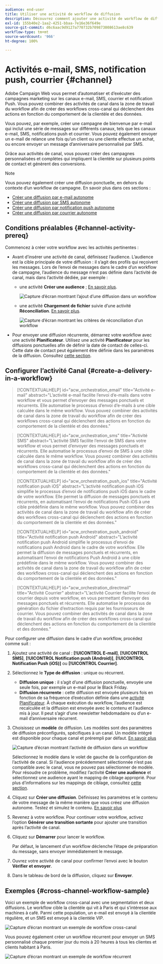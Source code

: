 ```yaml
---
audience: end-user
title: Utiliser une activité de workflow de diffusion
description: Découvrez comment ajouter une activité de workflow de diffusion (e-mail, notification push, SMS, courrier).
exl-id: 155b40e2-1aa2-4251-bbaa-7e16e36f649e
source-git-commit: d6c6aac9d9127a770732b709873008613ae8c639
workflow-type: tm+mt
source-wordcount: '966'
ht-degree: 100%

---
```


# Activités e-mail, SMS, notification push, courrier {#channel}

Adobe Campaign Web vous permet d’automatiser et d’exécuter des campagnes marketing sur les canaux e-mail, SMS, courrier et notification Push. Vous pouvez combiner des activités de canal dans la zone de travail du workflow afin de créer des workflows cross-canal qui déclenchent des actions en fonction du comportement de la clientèle et des données.

Vous pouvez, par exemple, créer une campagne de bienvenue par e-mail qui inclut une série de messages sur différents canaux, tels que les canaux e-mail, SMS, notifications push et courrier. Vous pouvez également envoyer un e-mail de relance une fois qu’un client ou une cliente effectue un achat, ou encore envoyer un message d’anniversaire personnalisé par SMS.

Grâce aux activités de canal, vous pouvez créer des campagnes personnalisées et complètes qui impliquent la clientèle sur plusieurs points de contact et génèrent des conversions.

>[!NOTE]
>
>Vous pouvez également créer une diffusion ponctuelle, en dehors du contexte d’un workflow de campagne. En savoir plus dans ces sections :
>* [Créer une diffusion par e-mail autonome](../../email/create-email.md)
>* [Créer une diffusion par SMS autonome](../../sms/create-sms.md)
>* [Créer une diffusion par notification push autonome](../../push/create-push.md)
>* [Créer une diffusion par courrier autonome](../../direct-mail/create-direct-mail.md)

## Conditions préalables {#channel-activity-prereq}

Commencez à créer votre workflow avec les activités pertinentes :

* Avant d’insérer une activité de canal, définissez l’audience. L’audience est la cible principale de votre diffusion : il s’agit des profils qui reçoivent les messages. Lors de l’envoi de messages dans le cadre d’un workflow de campagne, l’audience du message n’est pas définie dans l’activité de canal, mais dans l’activité dédiée, par exemple :

   * une activité **Créer une audience** ; [En savoir plus](build-audience.md).

     ![Capture d’écran montrant l’ajout d’une diffusion dans un workflow](../../msg/assets/add-delivery-in-wf.png)

   * une activité **Chargement de fichier** suivie d’une activité **Réconciliation**. [En savoir plus](load-file.md).

     ![Capture d’écran montrant les critères de réconciliation d’un workflow](../assets/workflow-reconciliation-criteria.png)

* Pour envoyer une diffusion récurrente, démarrez votre workflow avec une activité **Planificateur**. Utilisez une activité **Planificateur** pour les diffusions ponctuelles afin de définir la date de contact de celles-ci. Cette date de contact peut également être définie dans les paramètres de la diffusion. Consultez [cette section](scheduler.md).

## Configurer l’activité Canal {#create-a-delivery-in-a-workflow}

>[!CONTEXTUALHELP]
>id="acw_orchestration_email"
>title="Activité e-mail"
>abstract="L’activité e-mail facilite l’envoi d’e-mails dans votre workflow et vous permet d’envoyer des messages ponctuels et récurrents. Elle automatise le processus d’envoi d’e-mails à une cible calculée dans le même workflow. Vous pouvez combiner des activités de canal dans la zone de travail du workflow afin de créer des workflows cross-canal qui déclenchent des actions en fonction du comportement de la clientèle et des données."

>[!CONTEXTUALHELP]
>id="acw_orchestration_sms"
>title="Activité SMS"
>abstract="L’activité SMS facilite l’envoi de SMS dans votre workflow et vous permet d’envoyer des messages ponctuels et récurrents. Elle automatise le processus d’envoi de SMS à une cible calculée dans le même workflow. Vous pouvez combiner des activités de canal dans la zone de travail du workflow afin de créer des workflows cross-canal qui déclenchent des actions en fonction du comportement de la clientèle et des données."

>[!CONTEXTUALHELP]
>id="acw_orchestration_push_ios"
>title="Activité notification push iOS"
>abstract="L’activité notification push iOS simplifie le processus d’envoi de notifications push iOS dans le cadre de votre workflow. Elle permet la diffusion de messages ponctuels et récurrents, en automatisant l’envoi de notifications Push iOS à une cible prédéfinie dans le même workflow. Vous pouvez combiner des activités de canal dans la zone de travail du workflow afin de créer des workflows cross-canal qui déclenchent des actions en fonction du comportement de la clientèle et des données."

>[!CONTEXTUALHELP]
>id="acw_orchestration_push_android"
>title="Activité notification push Android"
>abstract="L’activité notification push Android simplifie le processus d’envoi de notifications push Android dans le cadre de votre workflow. Elle permet la diffusion de messages ponctuels et récurrents, en automatisant l’envoi de notifications Push Android à une cible prédéfinie dans le même workflow. Vous pouvez combiner des activités de canal dans la zone de travail du workflow afin de créer des workflows cross-canal qui déclenchent des actions en fonction du comportement de la clientèle et des données."

>[!CONTEXTUALHELP]
>id="acw_orchestration_directmail"
>title="Activité Courrier"
>abstract="L’activité Courrier facilite l’envoi de courrier depuis votre workflow, en vous permettant d’envoyer des messages ponctuels et récurrents. Elle automatise le processus de génération du fichier d’extraction requis par les fournisseurs de courrier. Vous pouvez combiner des activités de canal dans la zone de travail du workflow afin de créer des workflows cross-canal qui déclenchent des actions en fonction du comportement de la clientèle et des données."

Pour configurer une diffusion dans le cadre d’un workflow, procédez comme suit :

1. Ajoutez une activité de canal : **[!UICONTROL E-mail]**, **[!UICONTROL SMS]**, **[!UICONTROL Notification push (Android)]**, **[!UICONTROL Notification Push (iOS)]** ou **[!UICONTROL Courrier]**.

1. Sélectionnez le **Type de diffusion** : unique ou récurrent.

   * **Diffusion unique** : il s’agit d’une diffusion ponctuelle, envoyée une seule fois, par exemple un e-mail pour le Black Friday.
   * **Diffusion récurrente** : cette diffusion est envoyée plusieurs fois en fonction de sa fréquence d’exécution définie dans une [activité Planificateur](scheduler.md). À chaque exécution du workflow, l’audience est recalculée et la diffusion est envoyée avec le contenu et l’audience mis à jour. Il peut s’agir d’une newsletter hebdomadaire ou d’un e-mail d’anniversaire récurrent.

1. Choisissez un **modèle** de diffusion. Les modèles sont des paramètres de diffusion préconfigurés, spécifiques à un canal. Un modèle intégré est disponible pour chaque canal et prérempli par défaut. [En savoir plus](../../msg/delivery-template.md)

   ![Capture d’écran montrant l’activité de diffusion dans un workflow](../assets/delivery-activity-in-wf.png)

   Sélectionnez le modèle dans le volet de gauche de la configuration de l’activité de canal. Si l’audience précédemment sélectionnée n’est pas compatible avec le canal, vous ne pouvez pas sélectionner de modèle. Pour résoudre ce problème, modifiez l’activité **Créer une audience** et sélectionnez une audience ayant le mapping de ciblage approprié. Pour plus d’informations sur les mappings de ciblage, consultez [cette section](../../audience/targeting-dimensions.md).

1. Cliquez sur **Créer une diffusion**. Définissez les paramètres et le contenu de votre message de la même manière que vous créez une diffusion autonome. Testez et simulez le contenu. [En savoir plus](../../msg/gs-messages.md)

1. Revenez à votre workflow. Pour continuer votre workflow, activez l’option **Générer une transition sortante** pour ajouter une transition après l’activité de canal.

1. Cliquez sur **Démarrer** pour lancer le workflow.

   Par défaut, le lancement d’un workflow déclenche l’étape de préparation du message, sans envoyer immédiatement le message.

1. Ouvrez votre activité de canal pour confirmer l’envoi avec le bouton **Vérifier et envoyer**.

1. Dans le tableau de bord de la diffusion, cliquez sur **Envoyer**.

## Exemples {#cross-channel-workflow-sample}

Voici un exemple de workflow cross-canal avec une segmentation et deux diffusions. Le workflow cible la clientèle qui vit à Paris et qui s’intéresse aux machines à café. Parmi cette population, un e-mail est envoyé à la clientèle régulière, et un SMS est envoyé à la clientèle VIP.

![Capture d’écran montrant un exemple de workflow cross-canal](../assets/workflow-channel-example.png)

Vous pouvez également créer un workflow récurrent pour envoyer un SMS personnalisé chaque premier jour du mois à 20 heures à tous les clientes et clients habitant à Paris.

![Capture d’écran montrant un exemple de workflow récurrent](../assets/workflow-channel-example2.png)

<!--
description, which use case you can perform (common other activities that you can link before or after the activity)

how to add and configure the activity

example of a configured activity within a workflow
The Email delivery activity allows you to configure the sending of an email in a workflow. 
-->

<!-- Scheduled emails available?

This can be a single send email and sent just once, or it can be a recurring email.
* Single send emails are standard emails, sent once.
* Recurring emails allow you to send the same email multiple times to different targets over a defined period. You can aggregate the deliveries per period in order to get reports that correspond to your needs.

When linked to a scheduler, you can define recurring emails.
Email recipients are defined upstream of the activity in the same workflow, via an Audience targeting activity.

-->

<!--The message preparation is triggered according to the workflow execution parameters. From the message dashboard, you can select whether to request or not a manual confirmation to send the message (required by default). You can start the workflow manually or place a scheduler activity in the workflow to automate execution.-->